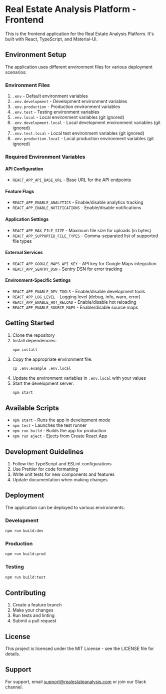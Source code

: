 # Real Estate Analysis Platform - Frontend

This is the frontend application for the Real Estate Analysis Platform. It's built with React, TypeScript, and Material-UI.

## Environment Setup

The application uses different environment files for various deployment scenarios:

### Environment Files

1. `.env` - Default environment variables
2. `.env.development` - Development environment variables
3. `.env.production` - Production environment variables
4. `.env.test` - Testing environment variables
5. `.env.local` - Local environment variables (git ignored)
6. `.env.development.local` - Local development environment variables (git ignored)
7. `.env.test.local` - Local test environment variables (git ignored)
8. `.env.production.local` - Local production environment variables (git ignored)

### Required Environment Variables

#### API Configuration
- `REACT_APP_API_BASE_URL` - Base URL for the API endpoints

#### Feature Flags
- `REACT_APP_ENABLE_ANALYTICS` - Enable/disable analytics tracking
- `REACT_APP_ENABLE_NOTIFICATIONS` - Enable/disable notifications

#### Application Settings
- `REACT_APP_MAX_FILE_SIZE` - Maximum file size for uploads (in bytes)
- `REACT_APP_SUPPORTED_FILE_TYPES` - Comma-separated list of supported file types

#### External Services
- `REACT_APP_GOOGLE_MAPS_API_KEY` - API key for Google Maps integration
- `REACT_APP_SENTRY_DSN` - Sentry DSN for error tracking

#### Environment-Specific Settings
- `REACT_APP_ENABLE_DEV_TOOLS` - Enable/disable development tools
- `REACT_APP_LOG_LEVEL` - Logging level (debug, info, warn, error)
- `REACT_APP_ENABLE_HOT_RELOAD` - Enable/disable hot reloading
- `REACT_APP_ENABLE_SOURCE_MAPS` - Enable/disable source maps

## Getting Started

1. Clone the repository
2. Install dependencies:
   ```bash
   npm install
   ```
3. Copy the appropriate environment file:
   ```bash
   cp .env.example .env.local
   ```
4. Update the environment variables in `.env.local` with your values
5. Start the development server:
   ```bash
   npm start
   ```

## Available Scripts

- `npm start` - Runs the app in development mode
- `npm test` - Launches the test runner
- `npm run build` - Builds the app for production
- `npm run eject` - Ejects from Create React App

## Development Guidelines

1. Follow the TypeScript and ESLint configurations
2. Use Prettier for code formatting
3. Write unit tests for new components and features
4. Update documentation when making changes

## Deployment

The application can be deployed to various environments:

### Development
```bash
npm run build:dev
```

### Production
```bash
npm run build:prod
```

### Testing
```bash
npm run build:test
```

## Contributing

1. Create a feature branch
2. Make your changes
3. Run tests and linting
4. Submit a pull request

## License

This project is licensed under the MIT License - see the LICENSE file for details.

## Support

For support, email support@realestateanalysis.com or join our Slack channel. 